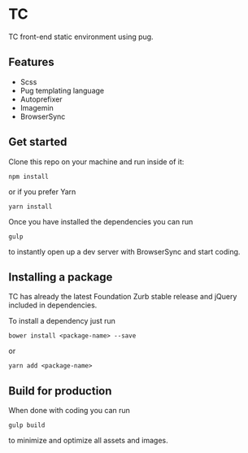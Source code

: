 # TC
TC front-end static environment using pug.

## Features
- Scss
- Pug templating language
- Autoprefixer
- Imagemin
- BrowserSync

## Get started
Clone this repo on your machine and run inside of it:

	npm install

or if you prefer Yarn

	yarn install

Once you have installed the dependencies you can run

	gulp

to instantly open up a dev server with BrowserSync and start coding.

## Installing a package
TC has already the latest Foundation Zurb stable release and jQuery included in dependencies.

To install a dependency just run

	bower install <package-name> --save

or

	yarn add <package-name>

## Build for production
When done with coding you can run

	gulp build

to minimize and optimize all assets and images.